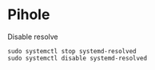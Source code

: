 # Pihole

Disable resolve

```
sudo systemctl stop systemd-resolved
sudo systemctl disable systemd-resolved
```
